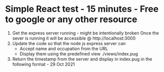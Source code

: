 # Simple React test - 15 minutes - Free to google or any other resource

1. Get the express server running - might be intentionally broken
    Once the sever is running it will be accessible @ http://localhost:3000
2. Update the code so that the node js express server can 
    - Accept name and occupation from the URL
    - Display them using the predefined view ./views/index.pug
3. Return the timestamp from the server and display in index.pug in the following format - 29 Oct 2021
